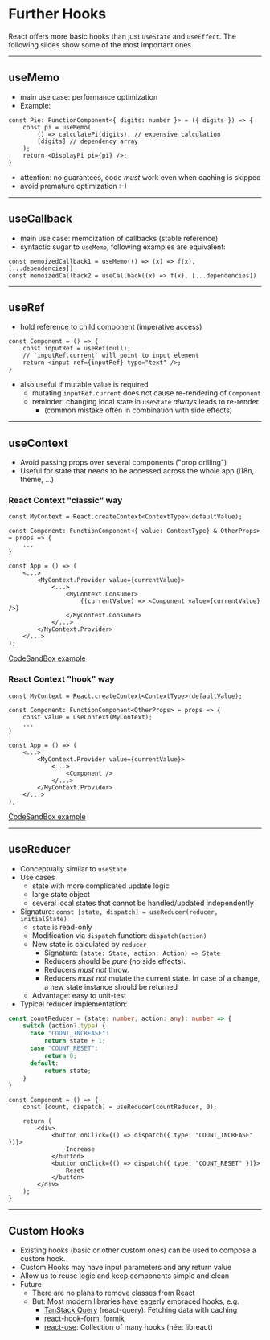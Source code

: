 # Further Hooks

React offers more basic hooks than just `useState` and `useEffect`.
The following slides show some of the most important ones.

---

## useMemo

- main use case: performance optimization
- Example: 
````tsx
const Pie: FunctionComponent<{ digits: number }> = ({ digits }) => {
    const pi = useMemo(
        () => calculatePi(digits), // expensive calculation
        [digits] // dependency array
    );
    return <DisplayPi pi={pi} />;
}
````
- attention: no guarantees, code *must* work even when caching is skipped
- avoid premature optimization :-)

----

## useCallback

- main use case: memoization of callbacks (stable reference)
- syntactic sugar to `useMemo`, following examples are equivalent:
````tsx
const memoizedCallback1 = useMemo(() => (x) => f(x), [...dependencies])
const memoizedCallback2 = useCallback((x) => f(x), [...dependencies])
````

----

## useRef

- hold reference to child component (imperative access)
````tsx
const Component = () => {
    const inputRef = useRef(null);
    // `inputRef.current` will point to input element
    return <input ref={inputRef} type="text" />;
}
````
- also useful if mutable value is required
  - mutating `inputRef.current` does not cause re-rendering of `Component`
  - reminder: changing local state in `useState` *always* leads to re-render
    - (common mistake often in combination with side effects) 

----

## useContext

- Avoid passing props over several components ("prop drilling")
- Useful for state that needs to be accessed across the whole app (i18n, theme, ...)

### React Context "classic" way

````tsx
const MyContext = React.createContext<ContextType>(defaultValue);

const Component: FunctionComponent<{ value: ContextType} & OtherProps> = props => {
    ...
}

const App = () => (
    <...>
        <MyContext.Provider value={currentValue}>
            <...>
                <MyContext.Consumer>
                    {(currentValue) => <Component value={currentValue} />}
                </MyContext.Consumer>
            </...>
        </MyContext.Provider>
    </...>
);
````
[CodeSandBox example](https://codesandbox.io/s/brave-chandrasekhar-lw5k6m?file=/src/Header.js)

### React Context "hook" way

````tsx
const MyContext = React.createContext<ContextType>(defaultValue);

const Component: FunctionComponent<OtherProps> = props => {
    const value = useContext(MyContext);
    ...
}

const App = () => (
    <...>
        <MyContext.Provider value={currentValue}>
            <...>
                <Component />
            </...>
        </MyContext.Provider>
    </...>
);
````

[CodeSandBox example](https://codesandbox.io/s/brave-chandrasekhar-lw5k6m?file=/src/NavigationItem.js)

----

## useReducer

- Conceptually similar to `useState`
- Use cases
  - state with more complicated update logic
  - large state object
  - several local states that cannot be handled/updated independently
- Signature: `const [state, dispatch] = useReducer(reducer, initialState)`
  - `state` is read-only
  - Modification via `dispatch` function: `dispatch(action)`
  - New state is calculated by `reducer`
    - Signature: `(state: State, action: Action) => State`
    - Reducers should be *pure* (no side effects).
    - Reducers *must not* throw.
    - Reducers *must not* mutate the current state. In case of a change, a new state instance should be returned
  - Advantage: easy to unit-test
- Typical reducer implementation:

````ts
const countReducer = (state: number, action: any): number => {
    switch (action?.type) {
      case "COUNT_INCREASE":
          return state + 1;
      case "COUNT_RESET":
          return 0;
      default:
          return state;
    }
}
````

````tsx
const Component = () => {
    const [count, dispatch] = useReducer(countReducer, 0);
    
    return (
        <div>
            <button onClick={() => dispatch({ type: "COUNT_INCREASE" })}>
                Increase
            </button>
            <button onClick={() => dispatch({ type: "COUNT_RESET" })}>
                Reset
            </button>
        </div>
    );
}
````

----

## Custom Hooks

- Existing hooks (basic or other custom ones) can be used to compose a custom hook.
- Custom Hooks may have input parameters and any return value
- Allow us to reuse logic and keep components simple and clean
- Future
  - There are no plans to remove classes from React
  - But: Most modern libraries have eagerly embraced hooks, e.g.
    - [TanStack Query](https://tanstack.com/query/latest) (react-query): Fetching data with caching
    - [react-hook-form](https://react-hook-form.com/get-started/), [formik](https://formik.org/docs/overview)
    - [react-use](https://github.com/streamich/react-use): Collection of many hooks (née: libreact)
